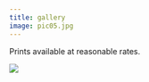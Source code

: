 ```yaml
---
title: gallery
image: pic05.jpg
---
```

Prints available at reasonable rates. 

<img src="/assets/images/pic01.jpg" />
